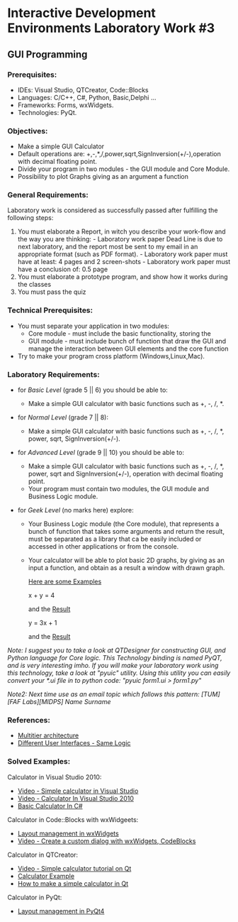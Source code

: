 # Interactive Development Environments Laboratory Work #3

## GUI Programming

### Prerequisites:
  - IDEs: Visual Studio, QTCreator, Code::Blocks
  - Languages: C/C++, C#, Python, Basic,Delphi ...
  - Frameworks: Forms, wxWidgets.
  - Technologies: PyQt.

### Objectives:
  - Make a simple GUI Calculator
  - Default operations are: +,-,*,/,power,sqrt,SignInversion(+/-),operation with decimal floating point.
  - Divide your program in two modules - the GUI module and Core Module.
  - Possibility to plot Graphs giving as an argument a function

### General Requirements:
  Laboratory work is considered as successfully passed after fulfilling the following steps:

  1. You must elaborate a Report, in witch you describe your work-flow and the way you are thinking:
    - Laboratory work paper Dead Line is due to next laboratory, and the report most be sent to my email in an appropriate format (such as PDF format).
    - Laboratory work paper must have at least: 4 pages and 2 screen-shots
    - Laboratory work paper must have a conclusion of: 0.5 page
  2. You must elaborate a prototype program, and show how it works during the classes
  3. You must pass the quiz

### Technical Prerequisites:
  - You must separate your application in two modules:
    - Core module - must include the basic functionality, storing the
    - GUI module - must include bunch of function that draw the GUI and manage the interaction between GUI elements and the core function
  - Try to make your program cross platform (Windows,Linux,Mac).

### Laboratory Requirements:

  - for _Basic Level_ (grade 5 || 6) you should be able to:
    - Make a simple GUI calculator with basic functions such as +, -, /, *.

  - for _Normal Level_ (grade 7 || 8):
    - Make a simple GUI calculator with basic functions such as +, -, /, *, power, sqrt, SignInversion(+/-).

  - for _Advanced Level_ (grade 9 || 10) you should be able to:
    - Make a simple GUI calculator with basic functions such as +, -, /, *, power, sqrt and SignInversion(+/-), operation with decimal floating point.
    - Your program must contain two modules, the GUI module and Business Logic module.

  - for _Geek Level_ (no marks here) explore:
    - Your Business Logic module (the Core module), that represents a bunch of function that	takes some arguments and return the result, must be separated as a library that ca be easily included or accessed in other applications or from the console.
    - Your calculator will be able to plot basic 2D graphs, by giving as an input a function, and obtain as a result a window with drawn graph.

      [Here are some Examples](http://s256376672.websitehome.co.uk/KS_3_Year_8/Y8_KS_3_files/Y8_29_30_Graphs/more_graphs.htm)

      x + y = 4

      and the [Result](http://s256376672.websitehome.co.uk/KS_3_Year_8/Y8_KS_3_files/Y8_29_30_Graphs/2_graph.jpg)

      y = 3x + 1

      and the [Result](http://s256376672.websitehome.co.uk/KS_3_Year_8/Y8_KS_3_files/Y8_29_30_Graphs/1_graph.jpg)


  _Note:_
  _I suggest you to take a look at QTDesigner for constructing GUI, and Python language for Core logic. This Technology binding is named PyQT, and is very interesting imho. If you will make your laboratory work using this technology, take a look at "pyuic" utility. Using this utility you can easily convert your *.ui file in to python code:_
  _"pyuic form1.ui > form1.py"_

  _Note2:_
  _Next time use as an email topic which follows this pattern: [TUM][FAF Labs][MIDPS] Name Surname_
### References:
  - [Multitier architecture](http://en.wikipedia.org/wiki/Multitier_architecture)
  - [Different User Interfaces - Same Logic](http://qt-project.org/quarterly/view/different_user_interfaces_same_logic)

### Solved Examples:
Calculator in Visual Studio 2010:

  - [Video - Simple calculator in Visual Studio](http://www.youtube.com/watch?v=DF2fCWLFSG0)
  - [Video - Calculator In Visual Studio 2010](http://www.youtube.com/watch?v=iTVX6O2L3oc)
  - [Basic Calculator In C#](http://www.dreamincode.net/forums/topic/32968-basic-calculator-in-c%23/)

Calculator in Code::Blocks with wxWidgeets:

  - [Layout management in wxWidgets](http://zetcode.com/tutorials/wxwidgetstutorial/layoutmanagement/)
  - [Video - Create a custom dialog with wxWidgets, CodeBlocks](http://www.youtube.com/watch?v=PzbMEe6xCPI)

Calculator in QTCreator:

  - [Video - Simple calculator tutorial on Qt](http://www.youtube.com/watch?v=Gff6_0-tqUM)
  - [Calculator Example](http://qt-project.org/doc/qt-4.8/widgets-calculator.html)
  - [How to make a simple calculator in Qt](http://www.developer.nokia.com/Community/Wiki/How_to_make_a_simple_calculator_in_Qt)

Calculator in PyQt:

  - [Layout management in PyQt4](http://zetcode.com/tutorials/pyqt4/layoutmanagement/)
